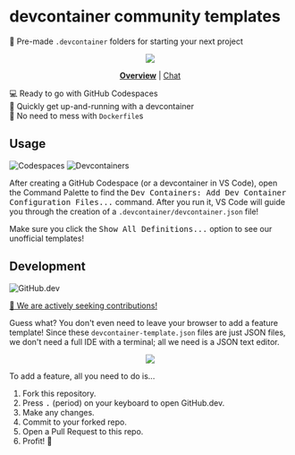 # devcontainer community templates

📂 Pre-made `.devcontainer` folders for starting your next project

<div align="center">

![](https://i.imgur.com/IO5r8Gf.png)

<!-- prettier-ignore -->
**[Overview](https://github.com/devcontainers-contrib/templates#readme)**
| [Chat](https://gitter.im/devcontainers-contrib/community)

</div>

💻 Ready to go with GitHub Codespaces \
🚀 Quickly get up-and-running with a devcontainer \
🐳 No need to mess with `Dockerfile`s

## Usage

![Codespaces](https://img.shields.io/static/v1?style=for-the-badge&message=Codespaces&color=181717&logo=GitHub&logoColor=FFFFFF&label=)
![Devcontainers](https://img.shields.io/static/v1?style=for-the-badge&message=Devcontainers&color=2496ED&logo=Docker&logoColor=FFFFFF&label=)

After creating a GitHub Codespace (or a devcontainer in VS Code), open the
Command Palette to find the <kbd>Dev Containers: Add Dev Container Configuration
Files...</kbd> command. After you run it, VS Code will guide you through the
creation of a `.devcontainer/devcontainer.json` file!

Make sure you click the <kbd>Show All Definitions...</kbd> option to see our
unofficial templates!

## Development

![GitHub.dev](https://img.shields.io/static/v1?style=for-the-badge&message=GitHub.dev&color=007ACC&logo=Visual+Studio+Code&logoColor=FFFFFF&label=)

[📢 We are actively seeking contributions!](CONTRIBUTING.md)

Guess what? You don't even need to leave your browser to add a feature template!
Since these `devcontainer-template.json` files are just JSON files, we don't
need a full IDE with a terminal; all we need is a JSON text editor.

<div align="center">

![](https://i.imgur.com/XqMz7pB.png)

</div>

To add a feature, all you need to do is...

1. Fork this repository.
2. Press <kbd>.</kbd> (period) on your keyboard to open GitHub.dev.
3. Make any changes.
4. Commit to your forked repo.
5. Open a Pull Request to this repo.
6. Profit! 🎉
